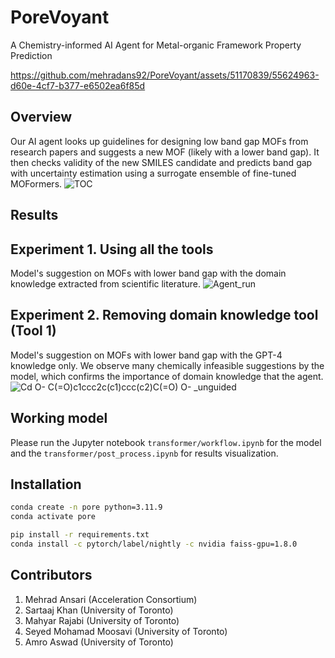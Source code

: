# PoreVoyant
A Chemistry-informed AI Agent for Metal-organic Framework Property Prediction


https://github.com/mehradans92/PoreVoyant/assets/51170839/55624963-d60e-4cf7-b377-e6502ea6f85d

## Overview
Our AI agent looks up guidelines for designing low band gap MOFs from research papers and suggests a new MOF (likely with a lower band gap). It then checks validity of the new SMILES candidate and predicts band gap with uncertainty estimation using a surrogate ensemble of fine-tuned MOFormers.
![TOC](https://github.com/mehradans92/PoreVoyant/assets/51170839/f9fd068f-0a8c-4cff-8bac-a7053786ec15)


## Results

## Experiment 1. Using all the tools 
Model's suggestion on MOFs with lower band gap with the domain knowledge extracted from scientific literature.
![Agent_run](https://github.com/mehradans92/PoreVoyant/assets/51170839/851505d8-d1af-4a61-b478-e16ddbc02f64)


## Experiment 2. Removing domain knowledge tool (Tool 1)
Model's suggestion on MOFs with lower band gap with the GPT-4 knowledge only. We observe many chemically infeasible suggestions by the model, which confirms the importance of domain knowledge that the agent.
![Cd O- C(=O)c1ccc2c(c1)ccc(c2)C(=O) O- _unguided](https://github.com/mehradans92/PoreVoyant/assets/51170839/7d97b8f7-08bf-494c-9e07-f53b600d341b)






## Working model

Please run the Jupyter notebook `transformer/workflow.ipynb` for the model and the `transformer/post_process.ipynb` for results visualization.

## Installation

```bash
conda create -n pore python=3.11.9
conda activate pore

pip install -r requirements.txt
conda install -c pytorch/label/nightly -c nvidia faiss-gpu=1.8.0
```

## Contributors
1. Mehrad Ansari (Acceleration Consortium)
2. Sartaaj Khan (University of Toronto)
3. Mahyar Rajabi (University of Toronto)
4. Seyed Mohamad Moosavi (University of Toronto)
5. Amro Aswad (University of Toronto)
